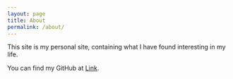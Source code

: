 ```yaml
---
layout: page
title: About
permalink: /about/
---
```


This site is my personal site, containing what I have found interesting in my life. 


You can find my GitHub at [Link][github].


[github]: https://github.com/mjenrungrot
